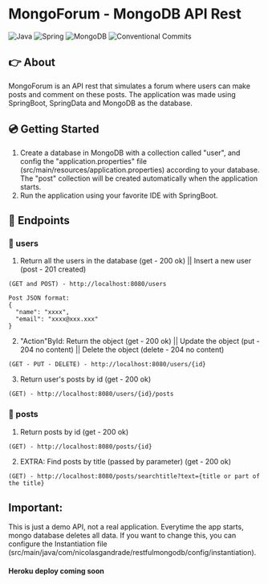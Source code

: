 # MongoForum - MongoDB API Rest
![Java](https://img.shields.io/badge/java-%23ED8B00.svg?style=for-the-badge&logo=java&logoColor=white)
![Spring](https://img.shields.io/badge/spring-%236DB33F.svg?style=for-the-badge&logo=spring&logoColor=white)
![MongoDB](https://img.shields.io/badge/MongoDB-%234ea94b.svg?style=for-the-badge&logo=mongodb&logoColor=white)
![Conventional Commits](https://img.shields.io/badge/Conventional%20Commits-1.0.0-yellow.svg)

## :point_right: About
MongoForum is an API rest that simulates a forum where users can make posts and comment on these posts. The application was made using SpringBoot, SpringData and MongoDB as the database.

## :cd: Getting Started
1. Create a database in MongoDB with a collection called "user", and config the "application.properties" file (src/main/resources/application.properties) 
according to your database. The "post" collection will be created automatically when the application starts.
2. Run the application using your favorite IDE with SpringBoot.

## :link: Endpoints
### :man: users
1. Return all the users in the database (get - 200 ok) || Insert a new user (post - 201 created)
```
(GET and POST) - http://localhost:8080/users

Post JSON format:
{
  "name": "xxxx",
  "email": "xxxx@xxx.xxx"
}
```


2. "Action"ById: Return the object (get - 200 ok) || Update the object (put - 204 no content) || Delete the object (delete - 204 no content)
```
(GET - PUT - DELETE) - http://localhost:8080/users/{id}
```


3. Return user's posts by id (get - 200 ok)
```
(GET) - http://localhost:8080/users/{id}/posts
```


### :postbox: posts
1. Return posts by id (get - 200 ok)
```
(GET) - http://localhost:8080/posts/{id}
```

2. EXTRA: Find posts by title (passed by parameter) (get - 200 ok)
```
(GET) - http://localhost:8080/posts/searchtitle?text={title or part of the title}
```

## Important:
This is just a demo API, not a real application. Everytime the app starts, mongo database deletes all data. If you want to change this, you can configure the 
Instantiation file (src/main/java/com/nicolasgandrade/restfulmongodb/config/instantiation).

#### Heroku deploy coming soon
